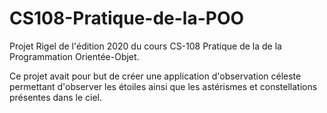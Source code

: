 # CS108-Pratique-de-la-POO
Projet Rigel de l'édition 2020 du cours CS-108 Pratique de la de la Programmation Orientée-Objet.

Ce projet avait pour but de créer une application d'observation céleste permettant d'observer les étoiles ainsi que les astérismes et constellations présentes dans le ciel.
